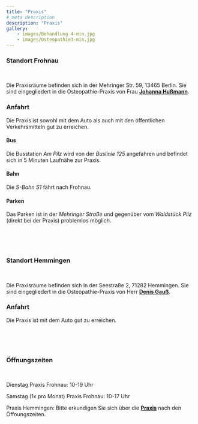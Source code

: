 ```yaml
---
title: "Praxis"
# meta description
description: "Praxis"
gallery: 
    - images/Behandlung 4-min.jpg
    - images/Osteopathie3-min.jpg
---
```


### Standort Frohnau
<br>

Die Praxisräume befinden sich in der Mehringer Str. 59, 13465 Berlin. Sie sind eingegliedert in die Osteopathie-Praxis von Frau **[Johanna Hußmann](https://johanna-hussmann.de "Osteopathie Johanna Hußmann")**. 

### Anfahrt  
Die Praxis ist sowohl mit dem Auto als auch mit den öffentlichen Verkehrsmitteln gut zu erreichen.  

#### Bus  
Die Busstation *Am Pilz* wird von der *Buslinie 125* angefahren und befindet sich in 5 Minuten Laufnähe zur Praxis.  

#### Bahn  
Die *S-Bahn S1* fährt nach Frohnau.  

#### Parken  
Das Parken ist in der *Mehringer Straße* und gegenüber vom *Waldstück Pilz* (direkt bei der Praxis) problemlos möglich.

<br>
<br>
<br>

### Standort Hemmingen 
<br>

Die Praxisräume befinden sich in der Seestraße 2, 71282 Hemmingen. Sie sind eingegliedert in die Osteopathie-Praxis von Herr **[Denis Gauß](https://www.osteopathie-gauss.de/ "Osteopathie Gauß")**.
<br>

### Anfahrt
Die Praxis ist mit dem Auto gut zu erreichen.

 <br>
 <br>
 <br>


### Öffnungszeiten
<br>

Dienstag Praxis Frohnau: 10-19 Uhr
<br>

Samstag (1x pro Monat) Praxis Frohnau: 10-17 Uhr
<br>

Praxis Hemmingen: Bitte erkundigen Sie sich über die **[Praxis](https://www.osteopathie-gauss.de/ "Osteopathie Gauß")** nach den Öffnungszeiten.





